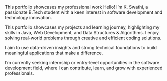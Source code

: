 This portfolio showcases my professional work 
Hello! I’m K. Swathi, a passionate B.Tech student with a keen interest in software development and technology innovation.

This portfolio showcases my projects and learning journey, highlighting my skills in Java, Web Development, and Data Structures & Algorithms. I enjoy solving real-world problems through creative and efficient coding solutions.

I aim to use data-driven insights and strong technical foundations to build meaningful applications that make a difference.

I’m currently seeking internship or entry-level opportunities in the software development field, where I can contribute, learn, and grow with experienced professionals.
